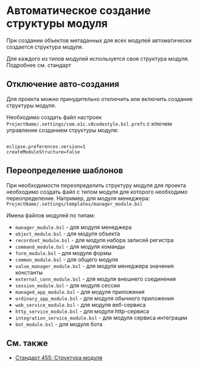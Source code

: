 # Автоматическое создание структуры модуля

При создании объектов метаданных для всех модулей автоматически создается структура модуля.

Для каждого из типов модулей используется своя структура модуля. Подробнее см. стандарт

## Отключение авто-создания

Для проекта можно принудительно отключить или включить создание структуры модуля.

Необходимо создать файл настроек `ProjectName/.settings/com.e1c.v8codestyle.bsl.prefs` с ключем управления созданием структуры модуля:

```

eclipse.preferences.version=1
createModuleStructure=false

```

## Переопределение шаблонов

При необходимости переопределить структуру модуля для проекта необходимо создать файл с типом модуля для которого необходимо переопределение. Например, для модуля менеджера: `ProjectName/.settings/templates/manager_module.bsl` 

Имена файлов модулей по типам:

- `manager_module.bsl` - для модуля менеджера
- `object_module.bsl` - для модуля объекта
- `recordset_module.bsl` - для модуля набора записей регистра
- `command_module.bsl` - для модуля команды
- `form_module.bsl` - для модуля формы
- `common_module.bsl` - для общего модуля
- `value_manager_module.bsl` - для модуля менеджера значения константы
- `external_conn_module.bsl` - для модуля внешнего соединения
- `session_module.bsl` - для модуля сессии
- `managed_app_module.bsl` - для модуля приложения
- `ordinary_app_module.bsl` - для модуля обычного приложения
- `web_service_module.bsl` - для модуля веб-сервиса
- `http_service_module.bsl` - для модуля http-сервиса
- `integration_service_module.bsl` - для модуля сервиса интеграции
- `bot_module.bsl` - для модуля бота

## См. также

- [Стандарт 455: Структура модуля](https://its.1c.ru/db/v8std#content:455:hdoc)

